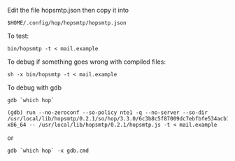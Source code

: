 Edit the file hopsmtp.json then copy it into

```shell
$HOME/.config/hop/hopsmtp/hopsmtp.json
```

To test:

```shell
bin/hopsmtp -t < mail.example
```

To debug if something goes wrong with compiled files:

```shell
sh -x bin/hopsmtp -t < mail.example
```

To debug with gdb

```shell
gdb `which hop`
```

```gdb
(gdb) run --no-zeroconf --so-policy nte1 -q --no-server --so-dir /usr/local/lib/hopsmtp/0.2.1/so/hop/3.3.0/6c3b8c5f87009dc7ebfbfe534acb1c65/linux-x86_64 -- /usr/local/lib/hopsmtp/0.2.1/hopsmtp.js -t < mail.example
```
  
or

```shell
gdb `which hop` -x gdb.cmd
```
